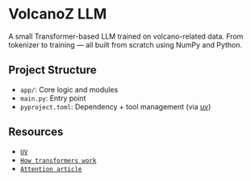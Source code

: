 # VolcanoZ LLM

A small Transformer-based LLM trained on volcano-related data. From tokenizer to training — all built from scratch using NumPy and Python.

## Project Structure

- `app/`: Core logic and modules
- `main.py`: Entry point
- `pyproject.toml`: Dependency + tool management (via [uv](https://github.com/astral-sh/uv))



## Resources

- [`UV`](https://docs.astral.sh/uv/)
- [`How transformers work`](https://www.datacamp.com/tutorial/how-transformers-work?dc_referrer=https%3A%2F%2Fduckduckgo.com%2F)
- [`Attention article`](https://nlp.seas.harvard.edu/2018/04/03/attention.html)

